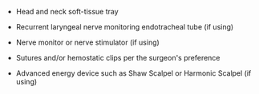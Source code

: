 - Head and neck soft-tissue tray

- Recurrent laryngeal nerve monitoring endotracheal tube (if using)

- Nerve monitor or nerve stimulator (if using)

- Sutures and/or hemostatic clips per the surgeon's preference

- Advanced energy device such as Shaw Scalpel or Harmonic Scalpel (if using)